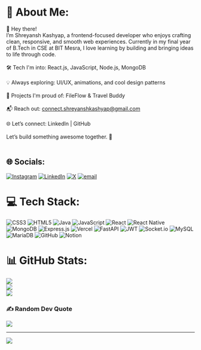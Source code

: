 # 💫 About Me:
👋 Hey there!<br>I’m Shreyansh Kashyap, a frontend-focused developer who enjoys crafting clean, responsive, and smooth web experiences. Currently in my final year of B.Tech in CSE at BIT Mesra, I love learning by building and bringing ideas to life through code.<br><br>🛠️ Tech I'm into: React.js, JavaScript, Node.js, MongoDB<br><br>💡 Always exploring: UI/UX, animations, and cool design patterns<br><br>🚧 Projects I'm proud of: FileFlow & Travel Buddy<br><br>📬 Reach out: connect.shreyanshkashyap@gmail.com<br><br>🌐 Let’s connect: LinkedIn | GitHub<br><br>Let’s build something awesome together. 🚀<br><br>


## 🌐 Socials:
[![Instagram](https://img.shields.io/badge/Instagram-%23E4405F.svg?logo=Instagram&logoColor=white)](https://instagram.com/https://www.instagram.com/shreyansh_cashyup/) [![LinkedIn](https://img.shields.io/badge/LinkedIn-%230077B5.svg?logo=linkedin&logoColor=white)](https://linkedin.com/in/https://www.linkedin.com/in/shreyanshkashyap/) [![X](https://img.shields.io/badge/X-black.svg?logo=X&logoColor=white)](https://x.com/https://x.com/ShreyanshK91004) [![email](https://img.shields.io/badge/Email-D14836?logo=gmail&logoColor=white)](mailto:connect.shreyanshkashyap@gmail.com) 

# 💻 Tech Stack:
![CSS3](https://img.shields.io/badge/css3-%231572B6.svg?style=for-the-badge&logo=css3&logoColor=white) ![HTML5](https://img.shields.io/badge/html5-%23E34F26.svg?style=for-the-badge&logo=html5&logoColor=white) ![Java](https://img.shields.io/badge/java-%23ED8B00.svg?style=for-the-badge&logo=openjdk&logoColor=white) ![JavaScript](https://img.shields.io/badge/javascript-%23323330.svg?style=for-the-badge&logo=javascript&logoColor=%23F7DF1E) ![React](https://img.shields.io/badge/react-%2320232a.svg?style=for-the-badge&logo=react&logoColor=%2361DAFB) ![React Native](https://img.shields.io/badge/react_native-%2320232a.svg?style=for-the-badge&logo=react&logoColor=%2361DAFB) ![MongoDB](https://img.shields.io/badge/MongoDB-%234ea94b.svg?style=for-the-badge&logo=mongodb&logoColor=white) ![Express.js](https://img.shields.io/badge/express.js-%23404d59.svg?style=for-the-badge&logo=express&logoColor=%2361DAFB) ![Vercel](https://img.shields.io/badge/vercel-%23000000.svg?style=for-the-badge&logo=vercel&logoColor=white) ![FastAPI](https://img.shields.io/badge/FastAPI-005571?style=for-the-badge&logo=fastapi) ![JWT](https://img.shields.io/badge/JWT-black?style=for-the-badge&logo=JSON%20web%20tokens) ![Socket.io](https://img.shields.io/badge/Socket.io-black?style=for-the-badge&logo=socket.io&badgeColor=010101) ![MySQL](https://img.shields.io/badge/mysql-4479A1.svg?style=for-the-badge&logo=mysql&logoColor=white) ![MariaDB](https://img.shields.io/badge/MariaDB-003545?style=for-the-badge&logo=mariadb&logoColor=white) ![GitHub](https://img.shields.io/badge/github-%23121011.svg?style=for-the-badge&logo=github&logoColor=white) ![Notion](https://img.shields.io/badge/Notion-%23000000.svg?style=for-the-badge&logo=notion&logoColor=white)
# 📊 GitHub Stats:
![](https://github-readme-stats.vercel.app/api?username=kashyap0319&theme=vue-dark&hide_border=true&include_all_commits=false&count_private=false)<br/>
![](https://nirzak-streak-stats.vercel.app/?user=kashyap0319&theme=vue-dark&hide_border=true)<br/>
![](https://github-readme-stats.vercel.app/api/top-langs/?username=kashyap0319&theme=vue-dark&hide_border=true&include_all_commits=false&count_private=false&layout=compact)

### ✍️ Random Dev Quote
![](https://quotes-github-readme.vercel.app/api?type=horizontal&theme=tokyonight)

---
[![](https://visitcount.itsvg.in/api?id=kashyap0319&icon=0&color=0)](https://visitcount.itsvg.in)

<!-- Proudly created with GPRM ( https://gprm.itsvg.in ) -->
